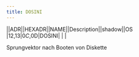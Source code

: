 ```yaml
---
title: DOSINI
---
```

||ADR||HEXADR||NAME||Description||shadow||OS  
|12,13|$0C,$0D|DOSINI| | |  
  
Sprungvektor nach Booten von Diskette  
